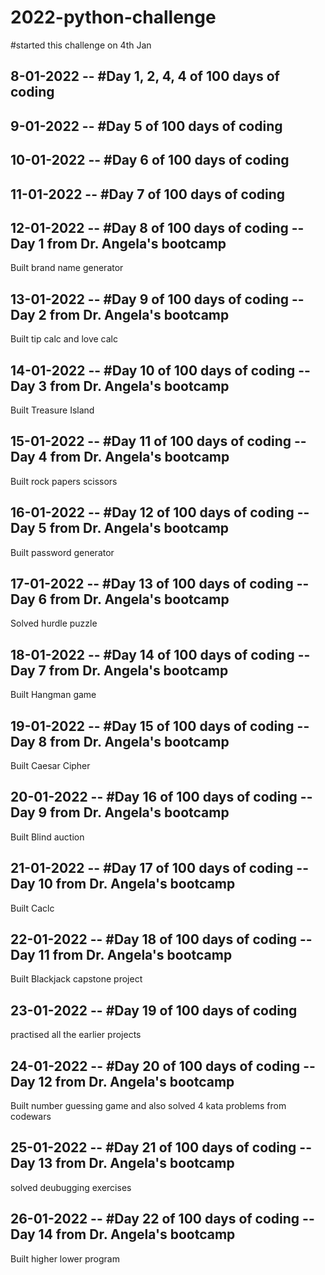 # 2022-python-challenge
#started this challenge on 4th Jan
## 8-01-2022 -- #Day 1, 2, 4, 4  of 100 days of coding
## 9-01-2022 -- #Day 5 of 100 days of coding

## 10-01-2022 -- #Day 6 of 100 days of coding

## 11-01-2022 -- #Day 7 of 100 days of coding

## 12-01-2022 -- #Day 8 of 100 days of coding -- Day 1 from Dr. Angela's bootcamp
Built brand name generator

## 13-01-2022 -- #Day 9 of 100 days of coding -- Day 2 from Dr. Angela's bootcamp
Built tip calc and love calc

## 14-01-2022 -- #Day 10 of 100 days of coding -- Day 3 from Dr. Angela's bootcamp
Built Treasure Island

## 15-01-2022 -- #Day 11 of 100 days of coding -- Day 4 from Dr. Angela's bootcamp
Built rock papers scissors


## 16-01-2022 -- #Day 12 of 100 days of coding -- Day 5 from Dr. Angela's bootcamp
Built password generator

## 17-01-2022 -- #Day 13 of 100 days of coding -- Day 6 from Dr. Angela's bootcamp
Solved hurdle puzzle

## 18-01-2022 -- #Day 14 of 100 days of coding -- Day 7 from Dr. Angela's bootcamp
Built Hangman game

## 19-01-2022 -- #Day 15 of 100 days of coding -- Day 8 from Dr. Angela's bootcamp
Built Caesar Cipher

## 20-01-2022 -- #Day 16 of 100 days of coding -- Day 9 from Dr. Angela's bootcamp
Built Blind auction

## 21-01-2022 -- #Day 17 of 100 days of coding -- Day 10 from Dr. Angela's bootcamp
Built Caclc

## 22-01-2022 -- #Day 18 of 100 days of coding -- Day 11 from Dr. Angela's bootcamp
Built Blackjack capstone project

## 23-01-2022 -- #Day 19 of 100 days of coding 
practised all the earlier projects

## 24-01-2022 -- #Day 20 of 100 days of coding -- Day 12 from Dr. Angela's bootcamp
Built number guessing game and also solved 4 kata problems from codewars

## 25-01-2022 -- #Day 21 of 100 days of coding -- Day 13 from Dr. Angela's bootcamp
solved deubugging exercises

## 26-01-2022 -- #Day 22 of 100 days of coding -- Day 14 from Dr. Angela's bootcamp
Built higher lower program



